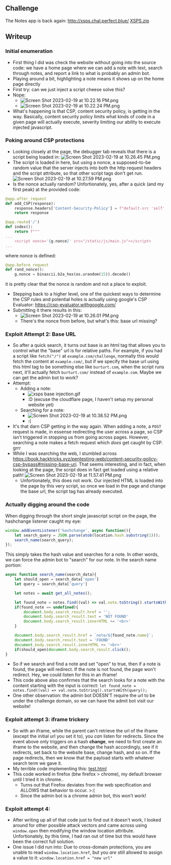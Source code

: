 ## Challenge
The Notes app is back again: http://xsps.chal.perfect.blue/
[XSPS.zip](../_resources/XSPS.zip)
## Writeup
### Initial enumeration
- First thing I did was check the website without going into the source code: we have a home page where we can add a note with text, search through notes, and report a link to what is probably an admin bot.
- Playing around a bit, highlighting a note means it shows up on the home page directly
- First try: can we just inject a script cheese solve this?
- Nope:
	- ![Screen Shot 2023-02-19 at 10.22.16 PM.png](../_resources/Screen%20Shot%202023-02-19%20at%2010.22.16%20PM.png)
	- ![Screen Shot 2023-02-19 at 10.22.24 PM.png](../_resources/Screen%20Shot%202023-02-19%20at%2010.22.24%20PM.png)
- What's happening is that CSP, content security policy, is getting in the way. Basically, content security policy limits what kinds of code in a given page will actually execute, severity limiting our ability to execute injected javascript.
### Poking around CSP protections
- Looking closely at the page, the debugger tab reveals that there is a script being loaded in: ![Screen Shot 2023-02-19 at 10.26.45 PM.png](../_resources/Screen%20Shot%202023-02-19%20at%2010.26.45%20PM.png)
- The script is loaded in here, but using a nonce, a supposed-to-be random value that the server injects into both the http request headers and the script attribute, so that other script tags don't get run.
![Screen Shot 2023-02-19 at 10.27.59 PM.png](../_resources/Screen%20Shot%202023-02-19%20at%2010.27.59%20PM.png)
- Is the nonce actually random? Unfortionately, yes, after a quick (and my first peak) at the provided code: 
```python
@app.after_request
def add_CSP(response):
    response.headers['Content-Security-Policy'] = f"default-src 'self'; script-src 'nonce-{g.nonce}'"
    return response

@app.route('/')
def index():
    return f"""
...
    <script nonce='{g.nonce}' src="/static/js/main.js"></script>
...
```
where nonce is defined:
```python
@app.before_request
def rand_nonce():
    g.nonce = binascii.b2a_hex(os.urandom(15)).decode()
```
it is pretty clear that the nonce is random and not a place to exploit.
- Stepping back to a higher level, one of the quickest ways to determine the CSP rules and potential holes is actually using google's CSP Evaluator: https://csp-evaluator.withgoogle.com/
- Submitting it there results in this:
	- ![Screen Shot 2023-02-19 at 10.26.01 PM.png](../_resources/Screen%20Shot%202023-02-19%20at%2010.26.01%20PM.png)
	- There's the nonce from before, but what's this: base url missing?
### Exploit Attempt 2: Base URL
- So after a quick search, it turns out base is an html tag that allows you to control what the "base" url is for relative paths. For example, if you had a script like `fetch("/")` at `example.com/challenge`, normally this would fetch the content at `example.com/`, but if we specify the base url using this html tag to be something else like `burturt.com`, when the script runs next, it'll actually fetch `burturt.com/` instead of `example.com`. Maybe we can get the admin bot to work? 
- Attempt:
	- Adding a note:
		- ![xsps base injection.gif](../_resources/xsps%20base%20injection.gif)
		- :D (excuse the cloudflare page, I haven't setup my personal website yet)
	- Searching for a note:
		- ![Screen Shot 2023-02-19 at 10.38.52 PM.png](../_resources/Screen%20Shot%202023-02-19%20at%2010.38.52%20PM.png)
		- :(
- It's that darn CSP getting in the way again. When adding a note, a `POST` request is made, in essense redirecting the user across a page, so CSP isn't triggered in stopping us from going across pages. However, searching a note makes a fetch request which *does* get caught by CSP. grrr
- While I was searching the web, I stumbled across https://book.hacktricks.xyz/pentesting-web/content-security-policy-csp-bypass#missing-base-uri. That seems interesting, and in fact, when looking at the page, the script does in fact get loaded using a relative path!
![Screen Shot 2023-02-19 at 11.57.41 PM.png](../_resources/Screen%20Shot%202023-02-19%20at%2011.57.41%20PM.png)
	- Unfortionately, this does not work. Our injected HTML is loaded into the page by this very script, so once we load in the page and change the base url, the script tag has already executed.
### Actually digging around the code
When digging through the short single javascript script on the page, the hashchange listener caught my eye:
```js
window.addEventListener('hashchange', async function(){
    let search_query = JSON.parse(atob(location.hash.substring(1)));
    search_name(search_query);
});
```
This simply takes the hash value and searches for a note. In other words, we can force the admin bot to "search" for our note. In the search name portion:
```js
async function search_name(search_data){
    let should_open = search_data['open']
    let query = search_data['query']

    let notes = await get_all_notes();

    let found_note = notes.find((val) => val.note.toString().startsWith(query));
    if(found_note == undefined){
        document.body.search_result.href = '';
        document.body.search_result.text = 'NOT FOUND'
        document.body.search_result.innerHTML += '<br>'
    }

    document.body.search_result.href = `note/${found_note.name}`;
    document.body.search_result.text = 'FOUND'
    document.body.search_result.innerHTML += '<br>'
    if(should_open)document.body.search_result.click();
}
```
- So if we search and find a note and set "open" to true, then if a note is found, the page will redirect. If the note is not found, the page won't redirect. Hey, we could listen for this in an iframe!
- This code above also confirmes that the search looks for a note with the content starting with the input is correct: `let found_note = notes.find((val) => val.note.toString().startsWith(query));`
- One other observation: the admin bot DOESN'T require the url to be under the challenge domain, so we can have the admit bot visit our website!
### Exploit attempt 3: iframe trickery
- So with an iframe, while the parent can't retrieve the url of the iframe (except the initial url you set it to), you *can* listen for redirects. Since the event above only triggers on a hash **change**, we need to first create an iframe to the website, and then change the hash accordingly, see if it redirects, set back to the website base, change hash, and so on. If the page redirects, then we know that the payload starts with whatever search term we gave it.
- My terrible code implementing this: 
[test.html](../_resources/test.html)
- This code worked in firefox (btw firefox > chrome), my default browser until I tried it in chrome..
	- Turns out that Firefox deviates from the web specification and ALLOWS that behavior to occur. >:(
	- Since the admin bot is a chrome admin bot, this won't work!
### Exploit attempt 4:
- After writing up all of that code just to find out it doesn't work, I looked around for other possible attack vectors and came across using `window.open` then modifying the window location attribute. Unfortionately, by this time, I had ran out of time but this would have been the correct full solution.
- One issue I did run into: Due to cross-domain protections, you are unable to read `window.location.href`, but you *are* still allowed to assign a value to it: `window.location.href = "new url"`
